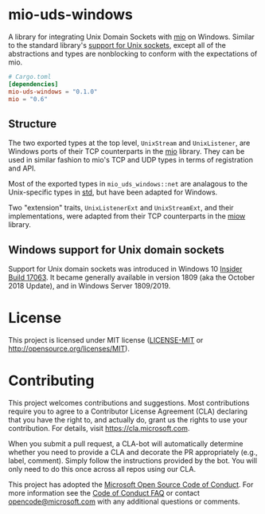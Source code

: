 # mio-uds-windows

A library for integrating Unix Domain Sockets with [mio] on Windows. Similar to
the standard library's [support for Unix sockets][std], except all of the
abstractions and types are nonblocking to conform with the expectations of mio.

```toml
# Cargo.toml
[dependencies]
mio-uds-windows = "0.1.0"
mio = "0.6"
```

## Structure

The two exported types at the top level, `UnixStream` and `UnixListener`, are
Windows ports of their TCP counterparts in the [mio] library. They can be used
in similar fashion to mio's TCP and UDP types in terms of registration and API.

Most of the exported types in `mio_uds_windows::net` are analagous to the
Unix-specific types in [std], but have been adapted for Windows.

Two "extension" traits, `UnixListenerExt` and `UnixStreamExt`, and their
implementations, were adapted from their TCP counterparts in the [miow] library.

## Windows support for Unix domain sockets
Support for Unix domain sockets was introduced in Windows 10
[Insider Build 17063][af-unix-preview]. It became generally available in version
1809 (aka the October 2018 Update), and in Windows Server 1809/2019.

[af-unix-preview]: https://blogs.msdn.microsoft.com/commandline/2017/12/19/af_unix-comes-to-windows
[mio]: https://github.com/carllerche/mio
[std]: https://doc.rust-lang.org/std/os/unix/net/
[miow]: https://github.com/alexcrichton/miow

# License

This project is licensed under MIT license ([LICENSE-MIT](LICENSE-MIT) or
http://opensource.org/licenses/MIT).

# Contributing

This project welcomes contributions and suggestions.  Most contributions require you to agree to a
Contributor License Agreement (CLA) declaring that you have the right to, and actually do, grant us
the rights to use your contribution. For details, visit https://cla.microsoft.com.

When you submit a pull request, a CLA-bot will automatically determine whether you need to provide
a CLA and decorate the PR appropriately (e.g., label, comment). Simply follow the instructions
provided by the bot. You will only need to do this once across all repos using our CLA.

This project has adopted the [Microsoft Open Source Code of Conduct](https://opensource.microsoft.com/codeofconduct/).
For more information see the [Code of Conduct FAQ](https://opensource.microsoft.com/codeofconduct/faq/) or
contact [opencode@microsoft.com](mailto:opencode@microsoft.com) with any additional questions or comments.
